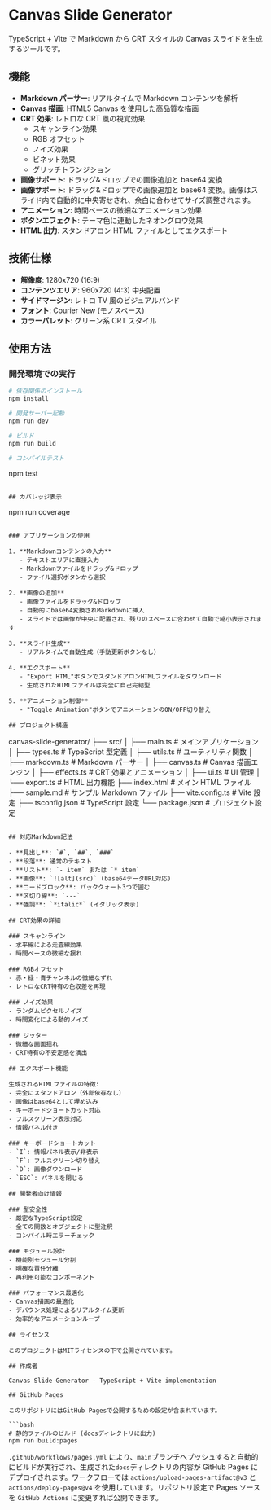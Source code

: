 # Canvas Slide Generator

TypeScript + Vite で Markdown から CRT スタイルの Canvas スライドを生成するツールです。

## 機能

- **Markdown パーサー**: リアルタイムで Markdown コンテンツを解析
- **Canvas 描画**: HTML5 Canvas を使用した高品質な描画
- **CRT 効果**: レトロな CRT 風の視覚効果
  - スキャンライン効果
  - RGB オフセット
  - ノイズ効果
  - ビネット効果
  - グリッチトランジション
- **画像サポート**: ドラッグ&ドロップでの画像追加と base64 変換
- **画像サポート**: ドラッグ&ドロップでの画像追加と base64 変換。画像はスライド内で自動的に中央寄せされ、余白に合わせてサイズ調整されます。
- **アニメーション**: 時間ベースの微細なアニメーション効果
- **ボタンエフェクト**: テーマ色に連動したネオングロウ効果
- **HTML 出力**: スタンドアロン HTML ファイルとしてエクスポート

## 技術仕様

- **解像度**: 1280x720 (16:9)
- **コンテンツエリア**: 960x720 (4:3) 中央配置
- **サイドマージン**: レトロ TV 風のビジュアルバンド
- **フォント**: Courier New (モノスペース)
- **カラーパレット**: グリーン系 CRT スタイル

## 使用方法

### 開発環境での実行

```bash
# 依存関係のインストール
npm install

# 開発サーバー起動
npm run dev

# ビルド
npm run build

# コンパイルテスト
```

npm test

```

## カバレッジ表示
```

npm run coverage

```

### アプリケーションの使用

1. **Markdownコンテンツの入力**
   - テキストエリアに直接入力
   - Markdownファイルをドラッグ&ドロップ
   - ファイル選択ボタンから選択

2. **画像の追加**
   - 画像ファイルをドラッグ&ドロップ
   - 自動的にbase64変換されMarkdownに挿入
   - スライドでは画像が中央に配置され、残りのスペースに合わせて自動で縮小表示されます

3. **スライド生成**
   - リアルタイムで自動生成（手動更新ボタンなし）

4. **エクスポート**
   - "Export HTML"ボタンでスタンドアロンHTMLファイルをダウンロード
   - 生成されたHTMLファイルは完全に自己完結型

5. **アニメーション制御**
   - "Toggle Animation"ボタンでアニメーションのON/OFF切り替え

## プロジェクト構造

```

canvas-slide-generator/
├── src/
│ ├── main.ts # メインアプリケーション
│ ├── types.ts # TypeScript 型定義
│ ├── utils.ts # ユーティリティ関数
│ ├── markdown.ts # Markdown パーサー
│ ├── canvas.ts # Canvas 描画エンジン
│ ├── effects.ts # CRT 効果とアニメーション
│ ├── ui.ts # UI 管理
│ └── export.ts # HTML 出力機能
├── index.html # メイン HTML ファイル
├── sample.md # サンプル Markdown ファイル
├── vite.config.ts # Vite 設定
├── tsconfig.json # TypeScript 設定
└── package.json # プロジェクト設定

````

## 対応Markdown記法

- **見出し**: `#`, `##`, `###`
- **段落**: 通常のテキスト
- **リスト**: `- item` または `* item`
- **画像**: `![alt](src)` (base64データURL対応)
- **コードブロック**: バッククォート3つで囲む
- **区切り線**: `---`
- **強調**: `*italic*` (イタリック表示)

## CRT効果の詳細

### スキャンライン
- 水平線による走査線効果
- 時間ベースの微細な揺れ

### RGBオフセット
- 赤・緑・青チャンネルの微細なずれ
- レトロなCRT特有の色収差を再現

### ノイズ効果
- ランダムピクセルノイズ
- 時間変化による動的ノイズ

### ジッター
- 微細な画面揺れ
- CRT特有の不安定感を演出

## エクスポート機能

生成されるHTMLファイルの特徴:
- 完全にスタンドアロン（外部依存なし）
- 画像はbase64として埋め込み
- キーボードショートカット対応
- フルスクリーン表示対応
- 情報パネル付き

### キーボードショートカット
- `I`: 情報パネル表示/非表示
- `F`: フルスクリーン切り替え
- `D`: 画像ダウンロード
- `ESC`: パネルを閉じる

## 開発者向け情報

### 型安全性
- 厳密なTypeScript設定
- 全ての関数とオブジェクトに型注釈
- コンパイル時エラーチェック

### モジュール設計
- 機能別モジュール分割
- 明確な責任分離
- 再利用可能なコンポーネント

### パフォーマンス最適化
- Canvas描画の最適化
- デバウンス処理によるリアルタイム更新
- 効率的なアニメーションループ

## ライセンス

このプロジェクトはMITライセンスの下で公開されています。

## 作成者

Canvas Slide Generator - TypeScript + Vite implementation

## GitHub Pages

このリポジトリにはGitHub Pagesで公開するための設定が含まれています。

```bash
# 静的ファイルのビルド (docsディレクトリに出力)
npm run build:pages
````

`.github/workflows/pages.yml` により、`main`ブランチへプッシュすると自動的にビルドが実行され、生成された`docs`ディレクトリの内容が GitHub Pages にデプロイされます。ワークフローでは `actions/upload-pages-artifact@v3` と `actions/deploy-pages@v4` を使用しています。リポジトリ設定で Pages ソースを `GitHub Actions` に変更すれば公開できます。
